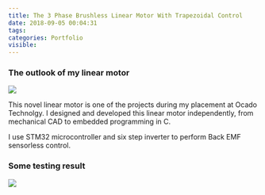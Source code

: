 ```yaml
---
title: The 3 Phase Brushless Linear Motor With Trapezoidal Control
date: 2018-09-05 00:04:31
tags:
categories: Portfolio
visible: 
---
```

### The outlook of my linear motor

![](/uploads/motor.jpg)

<!-- <img src="motor.jpg" width="300" hegiht="90" align=center/> -->

This novel linear motor is one of the projects  during my placement at Ocado Technolgy. I designed and developed this linear motor independently, from mechanical CAD to embedded programming in C.

I use STM32 microcontroller and six step inverter to perform Back EMF sensorless control.

### Some testing result

![](/uploads/bemf.jpeg)

<!-- <img src="bemf.jpg" width="300" hegiht="90" align=center/> -->
